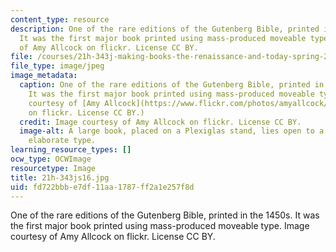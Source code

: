 ```yaml
---
content_type: resource
description: One of the rare editions of the Gutenberg Bible, printed in the 1450s.
  It was the first major book printed using mass-produced moveable type. Image courtesy
  of Amy Allcock on flickr. License CC BY.
file: /courses/21h-343j-making-books-the-renaissance-and-today-spring-2016/fd722bbbe7df11aa1787ff2a1e257f8d_21h-343js16.jpg
file_type: image/jpeg
image_metadata:
  caption: One of the rare editions of the Gutenberg Bible, printed in the 1450s.
    It was the first major book printed using mass-produced moveable type. (Image
    courtesy of [Amy Allcock](https://www.flickr.com/photos/amyallcock/3669471059/in/photolist-6AfZUp-i4GhmX-3J3MXD-9DFjQs-qh3J7k-fmoGgf-qyhVRT-qh27T8-ecmuGZ-fm9uVK-kPTC5d-fmoCdo-8xbEBF-fmL7GR-fmL7Jx-fmoK7s-2PTCj-oTnK3B-oZUBeg-fP4FrN-4nBGW8-nWbQ1u-6Cvtfg-4Ye3Ch-9C373f-j1ZG3x-wx82o-fmoCc9-fm9tjt-cJRxLd-fmoDJC-fm9uXc-e4DRpy-do1fiD-fmoJZs-fm9sq6-2PyXgR-6jCsrG-oEFarL-6nRPXz-5A5jt7-enHRP-fm9ysc-nwktSE-3s612d-enJz3-7ueATj-djGWkb-fm9yyF-bVpiUx)
    on flickr. License CC BY.)
  credit: Image courtesy of Amy Allcock on flickr. License CC BY.
  image-alt: A large book, placed on a Plexiglas stand, lies open to a page containing
    elaborate type.
learning_resource_types: []
ocw_type: OCWImage
resourcetype: Image
title: 21h-343js16.jpg
uid: fd722bbb-e7df-11aa-1787-ff2a1e257f8d
---
```

One of the rare editions of the Gutenberg Bible, printed in the 1450s. It was the first major book printed using mass-produced moveable type. Image courtesy of Amy Allcock on flickr. License CC BY.

